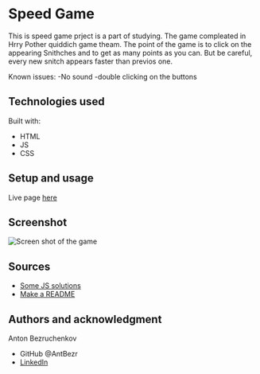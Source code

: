 # Speed Game

This is speed game prject is a part of studying. 
The game compleated in Hrry Pother quiddich game theam.
The point of the game is to click on the appearing Snithches and to get as many points as you can. 
But be careful, every new snitch appears faster than previos one.

Known issues:
-No sound
-double clicking on the buttons 

## Technologies used

Built with: 

- HTML
- JS
- CSS

## Setup and usage

Live page [here](https://public.bc.fi/s2300093/speedGame/)

## Screenshot
![Screen shot of the game ](/screenshot.png?raw=true)

## Sources 

- [Some JS solutions](https://github.com/margittennosaar/REACT23K_JS)
- [Make a README](https://www.makeareadme.com/)

## Authors and acknowledgment

Anton Bezruchenkov
- GitHub @AntBezr
- [LinkedIn](https://www.linkedin.com/in/anton-bezruchenkov-a8609617a/)

